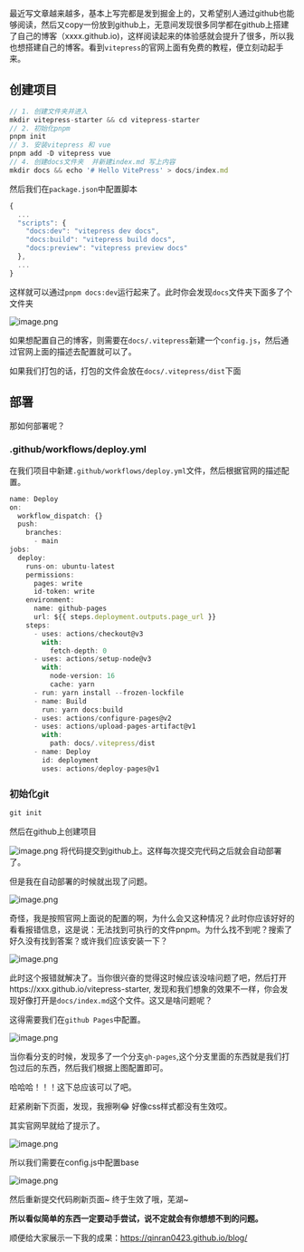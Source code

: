 
最近写文章越来越多，基本上写完都是发到掘金上的，又希望别人通过github也能够阅读，然后又copy一份放到github上，无意间发现很多同学都在github上搭建了自己的博客（xxxx.github.io)，这样阅读起来的体验感就会提升了很多，所以我也想搭建自己的博客。看到`vitepress`的官网上面有免费的教程，便立刻动起手来。

## 创建项目
```js
// 1. 创建文件夹并进入
mkdir vitepress-starter && cd vitepress-starter
// 2. 初始化pnpm
pnpm init
// 3. 安装vitepress 和 vue
pnpm add -D vitepress vue
// 4. 创建docs文件夹  并新建index.md 写上内容
mkdir docs && echo '# Hello VitePress' > docs/index.md
```
然后我们在`package.json`中配置脚本
```js
{
  ...
  "scripts": {
    "docs:dev": "vitepress dev docs",
    "docs:build": "vitepress build docs",
    "docs:preview": "vitepress preview docs"
  },
  ...
}

```
这样就可以通过`pnpm docs:dev`运行起来了。此时你会发现`docs`文件夹下面多了个文件夹

![image.png](https://p3-juejin.byteimg.com/tos-cn-i-k3u1fbpfcp/0e8e79c55bd7433ab7059958064b880e~tplv-k3u1fbpfcp-watermark.image?)

如果想配置自己的博客，则需要在`docs/.vitepress`新建一个`config.js`，然后通过官网上面的描述去配置就可以了。

如果我们打包的话，打包的文件会放在`docs/.vitepress/dist`下面
## 部署
那如何部署呢？
### .github/workflows/deploy.yml
在我们项目中新建`.github/workflows/deploy.yml`文件，然后根据官网的描述配置。
```js
name: Deploy
on:
  workflow_dispatch: {}
  push:
    branches:
      - main
jobs:
  deploy:
    runs-on: ubuntu-latest
    permissions:
      pages: write     
      id-token: write 
    environment:
      name: github-pages
      url: ${{ steps.deployment.outputs.page_url }}
    steps:
      - uses: actions/checkout@v3
        with:
          fetch-depth: 0
      - uses: actions/setup-node@v3
        with:
          node-version: 16
          cache: yarn
      - run: yarn install --frozen-lockfile
      - name: Build
        run: yarn docs:build
      - uses: actions/configure-pages@v2
      - uses: actions/upload-pages-artifact@v1
        with:
          path: docs/.vitepress/dist
      - name: Deploy
        id: deployment
        uses: actions/deploy-pages@v1
```
### 初始化git
```js
git init
```
然后在github上创建项目

![image.png](https://p1-juejin.byteimg.com/tos-cn-i-k3u1fbpfcp/5ff061298ef14052b777aed2eef66a48~tplv-k3u1fbpfcp-watermark.image?)
将代码提交到github上。这样每次提交完代码之后就会自动部署了。

但是我在自动部署的时候就出现了问题。

![image.png](https://p9-juejin.byteimg.com/tos-cn-i-k3u1fbpfcp/c8c903cebc814d38ad8567925b98f7cb~tplv-k3u1fbpfcp-watermark.image?)

奇怪，我是按照官网上面说的配置的啊，为什么会又这种情况？此时你应该好好的看看报错信息，这是说：无法找到可执行的文件pnpm。为什么找不到呢？搜索了好久没有找到答案？或许我们应该安装一下？

![image.png](https://p3-juejin.byteimg.com/tos-cn-i-k3u1fbpfcp/33d1f3ff6feb40639124f6a87f2eaca5~tplv-k3u1fbpfcp-watermark.image?)

此时这个报错就解决了。当你很兴奋的觉得这时候应该没啥问题了吧，然后打开https://xxx.github.io/vitepress-starter, 发现和我们想象的效果不一样，你会发现好像打开是`docs/index.md`这个文件。这又是啥问题呢？

这得需要我们在`github Pages`中配置。

![image.png](https://p9-juejin.byteimg.com/tos-cn-i-k3u1fbpfcp/2ce6954c1781454ab5cb77cf8e9d1ad5~tplv-k3u1fbpfcp-watermark.image?)

当你看分支的时候，发现多了一个分支`gh-pages`,这个分支里面的东西就是我们打包过后的东西，然后我们根据上图配置即可。

哈哈哈！！！这下总应该可以了吧。

赶紧刷新下页面，发现，我擦咧😂 好像css样式都没有生效哎。

其实官网早就给了提示了。

![image.png](https://p1-juejin.byteimg.com/tos-cn-i-k3u1fbpfcp/b6c47fa0f9394a889b954c6bcd7f83f0~tplv-k3u1fbpfcp-watermark.image?)

所以我们需要在config.js中配置base

![image.png](https://p3-juejin.byteimg.com/tos-cn-i-k3u1fbpfcp/c6364351c3a3440284666c8db3768525~tplv-k3u1fbpfcp-watermark.image?)

然后重新提交代码刷新页面~ 终于生效了哦，芜湖~

**所以看似简单的东西一定要动手尝试，说不定就会有你想想不到的问题。**

顺便给大家展示一下我的成果：https://qinran0423.github.io/blog/
